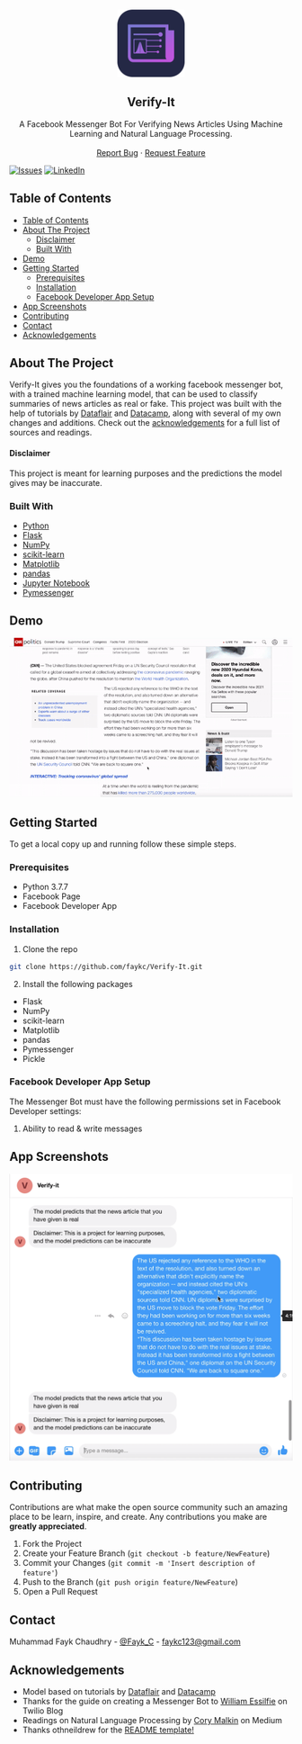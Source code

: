 <!-- PROJECT LOGO -->
<br />
<p align="center">
  <a href="https://github.com/faykc/Verify-It">
    <img src="Images/Icon.png" alt="Logo" width="120" height="120">
  </a>

  <h2 align="center">Verify-It</h2>
  <p align="center">
    A Facebook Messenger Bot For Verifying News Articles Using Machine Learning and Natural Language Processing.
    <br />
    <br />
    <a href="https://github.com/faykc/Verify-It/issues">Report Bug</a>
    ·
    <a href="https://github.com/faykc/Verify-It/issues">Request Feature</a>
  </p>
</p>

[![Issues][issues-shield]][issues-url]
[![LinkedIn][linkedin-shield]][linkedin-url]


<!-- TABLE OF CONTENTS -->
## Table of Contents

- [Table of Contents](#table-of-contents)
- [About The Project](#about-the-project)
    - [Disclaimer](#disclaimer)
  - [Built With](#built-with)
- [Demo](#demo)
- [Getting Started](#getting-started)
  - [Prerequisites](#prerequisites)
  - [Installation](#installation)
  - [Facebook Developer App Setup](#facebook-developer-app-setup)
- [App Screenshots](#app-screenshots)
- [Contributing](#contributing)
- [Contact](#contact)
- [Acknowledgements](#acknowledgements)



<!-- ABOUT THE PROJECT -->
## About The Project

Verify-It gives you the foundations of a working facebook messenger bot, with a trained machine learning model, that can be used to classify summaries of news articles as real or fake. This project was built with the help of tutorials by [Dataflair](https://data-flair.training/blogs/advanced-python-project-detecting-fake-news/) and [Datacamp](https://www.datacamp.com/community/tutorials/scikit-learn-fake-news), along with several of my own changes and additions. Check out the [acknowledgements](#acknowledgements) for a full list of sources and readings.

#### Disclaimer
This project is meant for learning purposes and the predictions the model gives may be inaccurate.

### Built With

* [Python](https://www.python.org)
* [Flask](https://flask.palletsprojects.com/en/1.1.x/)
* [NumPy](https://numpy.org)
* [scikit-learn](https://scikit-learn.org/stable/)
* [Matplotlib](https://matplotlib.org)
* [pandas](https://pandas.pydata.org)
* [Jupyter Notebook](https://jupyter.org)
* [Pymessenger](https://github.com/davidchua/pymessenger)

## Demo
![Entire Demo](Images/FullDemo.gif)


<!-- GETTING STARTED -->
## Getting Started

To get a local copy up and running follow these simple steps.

### Prerequisites
* Python 3.7.7
* Facebook Page
* Facebook Developer App

### Installation
 
1. Clone the repo
```sh
git clone https://github.com/faykc/Verify-It.git
```
2. Install the following packages
* Flask
* NumPy
* scikit-learn
* Matplotlib
* pandas
* Pymessenger
* Pickle

### Facebook Developer App Setup
The Messenger Bot must have the following permissions set in Facebook Developer settings:
1. Ability to read & write messages 

## App Screenshots
![Message Preview](Images/VerifyScreenShot.png)


<!-- CONTRIBUTING -->
## Contributing

Contributions are what make the open source community such an amazing place to be learn, inspire, and create. Any contributions you make are **greatly appreciated**.

1. Fork the Project
2. Create your Feature Branch (`git checkout -b feature/NewFeature`)
3. Commit your Changes (`git commit -m 'Insert description of feature'`)
4. Push to the Branch (`git push origin feature/NewFeature`)
5. Open a Pull Request



<!-- CONTACT -->
## Contact

Muhammad Fayk Chaudhry - [@Fayk_C](https://twitter.com/fayk_c?lang=en) - faykc123@gmail.com


<!-- ACKNOWLEDGEMENTS -->
## Acknowledgements

* Model based on tutorials by [Dataflair](https://data-flair.training/blogs/advanced-python-project-detecting-fake-news/) and [Datacamp](https://www.datacamp.com/community/tutorials/scikit-learn-fake-news)
* Thanks for the guide on creating a Messenger Bot to [William Essilfie](https://www.twilio.com/blog/2017/12/facebook-messenger-bot-python.html) on Twilio Blog
* Readings on Natural Language Processing by [Cory Malkin](https://towardsdatascience.com/natural-language-processing-feature-engineering-using-tf-idf-e8b9d00e7e76) on Medium
* Thanks othneildrew for the [README template!](https://github.com/othneildrew/Best-README-Template/blob/master/BLANK_README.md)


<!-- MARKDOWN LINKS & IMAGES -->
[issues-shield]: https://img.shields.io/github/issues/faykc/Verify-It
[issues-url]: https://github.com/faykc/Verify-It/issues
[linkedin-shield]: https://img.shields.io/badge/-LinkedIn-black.svg?style=flat-square&logo=linkedin&colorB=555
[linkedin-url]: https://ca.linkedin.com/in/faykchaudhry
[product-screenshot]: Images/Icon.png



